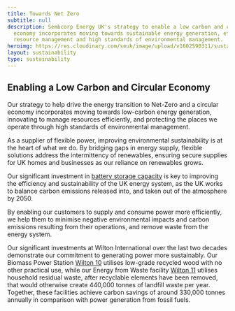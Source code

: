 ```yaml
---
title: Towards Net Zero
subtitle: null
description: Sembcorp Energy UK's strategy to enable a low carbon and circular
  economy incorporates moving towards sustainable energy generation, efficient
  resource management and high standards of environmental management.
heroimg: https://res.cloudinary.com/seuk/image/upload/v1602590311/sustainability_3.png
layout: sustainability
type: sustainability
---
```


## Enabling a Low Carbon and Circular Economy

Our strategy to help drive the energy transition to Net-Zero and a circular economy incorporates moving towards low-carbon energy generation, innovating to manage resources efficiently, and protecting the places we operate through high standards of environmental management. 

As a supplier of flexible power, improving environmental sustainability is at the heart of what we do. By bridging gaps in energy supply, flexible solutions address the intermittency of renewables, ensuring secure supplies for UK homes and businesses as our reliance on renewables grows. 

Our significant investment in [battery storage capacity](/what-we-do) is key to improving the efficiency and sustainability of the UK energy system, as the UK works to balance carbon emissions released into, and taken out of the atmosphere by 2050. 

By enabling our customers to supply and consume power more efficiently, we help them to minimise negative environmental impacts and carbon emissions resulting from their operations, and remove waste from the energy system.

Our significant investments at Wilton International over the last two decades demonstrate our commitment to generating power more sustainably. Our Biomass Power Station [Wilton 10](https://www.wiltoninternational.com/energy/) utilises low-grade recycled wood with no other practical use, while our Energy from Waste facility [Wilton 11](https://www.wiltoninternational.com/energy/) utilises household residual waste, after recyclable elements have been removed, that would otherwise create 440,000 tonnes of landfill waste per year. Together, these facilities achieve carbon savings of around 330,000 tonnes annually in comparison with power generation from fossil fuels.
